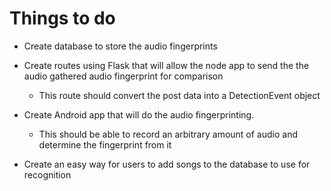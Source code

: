 Things to do
========

- Create database to store the audio fingerprints

- Create routes using Flask that will allow the node app to send the
the audio gathered audio fingerprint for comparison

    - This route should convert the post data into a DetectionEvent object
    
- Create Android app that will do the audio fingerprinting.

    - This should be able to record an arbitrary amount of audio and determine
    the fingerprint from it
    
- Create an easy way for users to add songs to the database to use for recognition


